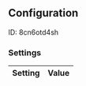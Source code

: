 # <nil>
## Configuration
ID:  8cn6otd4sh



### Settings
| Setting | Value  |
| :------------------------ | ---------------------------------------- |
 



